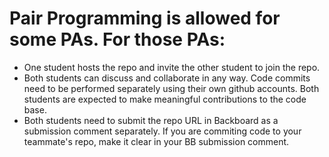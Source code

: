 # Pair Programming is allowed for some PAs. For those PAs:

* One student hosts the repo and invite the other student to join the repo.
* Both students can discuss and collaborate in any way. Code commits need to be performed separately using their own github accounts. Both students are expected to make meaningful contributions to the code base.
* Both students need to submit the repo URL in Backboard as a submission comment separately. If you are commiting code to your teammate's repo, make it clear in your BB submission comment.
